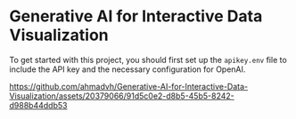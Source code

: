 # Generative AI for Interactive Data Visualization
To get started with this project, you should first set up the `apikey.env` file to include the API key and the necessary configuration for OpenAI.



https://github.com/ahmadvh/Generative-AI-for-Interactive-Data-Visualization/assets/20379066/91d5c0e2-d8b5-45b5-8242-d988b44ddb53

